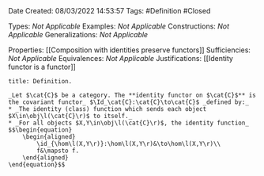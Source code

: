 <br />
<br />

Date Created: 08/03/2022 14:53:57
Tags: #Definition #Closed 

Types: _Not Applicable_
Examples: _Not Applicable_
Constructions: _Not Applicable_
Generalizations: _Not Applicable_

Properties: [[Composition with identities preserve functors]]
Sufficiencies: _Not Applicable_
Equivalences: _Not Applicable_
Justifications: [[Identity functor is a functor]]

``` ad-Definition
title: Definition.

_Let $\cat{C}$ be a category. The **identity functor on $\cat{C}$** is the covariant functor_ $\Id_\cat{C}:\cat{C}\to\cat{C}$ _defined by:_
* _The identity (class) function which sends each object $X\in\obj\l(\cat{C}\r)$ to itself._
* _For all objects $X,Y\in\obj\l(\cat{C}\r)$, the identity function_
$$\begin{equation}
    \begin{aligned}
        \id_{\hom\l(X,Y\r)}:\hom\l(X,Y\r)&\to\hom\l(X,Y\r)\\
        f&\mapsto f.
    \end{aligned}
\end{equation}$$

```
